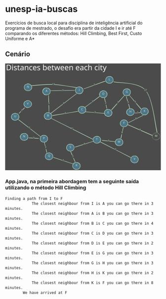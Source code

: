 # unesp-ia-buscas

Exercícios de busca local para disciplina de inteligência artificial do programa de mestrado, o desafio era partir da cidade I e ir até F comparando os diferentes métodos: Hill Climbing, Best First, Custo Uniforme e A*
## Cenário
<img src="./cenario.svg">

### App.java, na primeira abordagem tem a seguinte saída utilizando o método Hill Climbing
```
Finding a path from I to F
            The closest neighbour from I is A you can go there in 3 minutes.
            The closest neighbour from A is B you can go there in 3 minutes.
            The closest neighbour from B is C you can go there in 4 minutes.
            The closest neighbour from C is D you can go there in 3 minutes.
            The closest neighbour from D is E you can go there in 2 minutes.
            The closest neighbour from E is G you can go there in 3 minutes.
            The closest neighbour from G is H you can go there in 3 minutes.
            The closest neighbour from H is K you can go there in 2 minutes.
            The closest neighbour from K is F you can go there in 8 minutes.
        We have arrived at F
```